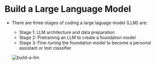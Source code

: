 # Build a Large Language Model

* There are three stages of coding a large laguage model (LLM) are:
    * Stage 1: LLM architecture and data preparation
    * Stage 2: Pretraining an LLM to create a foundation model
    * Stage 3: Fine-tuning the foundation model to become a personal assistant or text classifier

  ![build-a-llm](https://github.com/user-attachments/assets/8c535ddf-2452-4a4b-8a8f-780ec9f40891)

